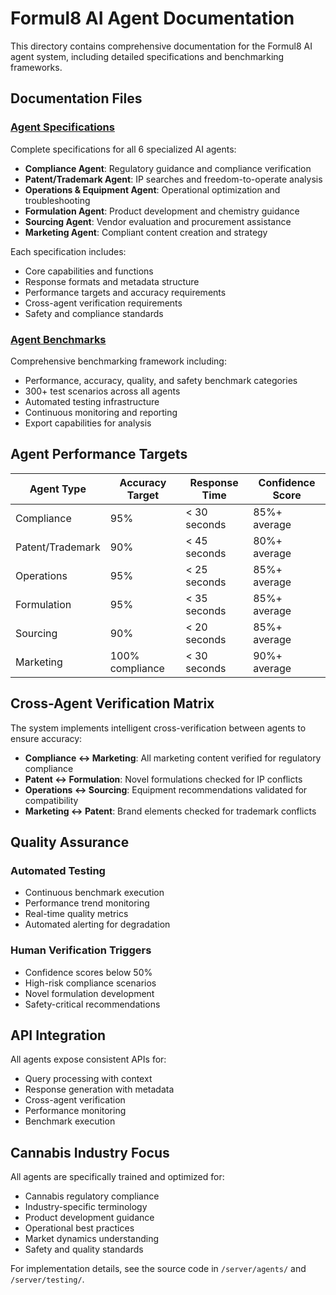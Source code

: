 # Formul8 AI Agent Documentation

This directory contains comprehensive documentation for the Formul8 AI agent system, including detailed specifications and benchmarking frameworks.

## Documentation Files

### [Agent Specifications](./agent-specifications.md)
Complete specifications for all 6 specialized AI agents:
- **Compliance Agent**: Regulatory guidance and compliance verification
- **Patent/Trademark Agent**: IP searches and freedom-to-operate analysis
- **Operations & Equipment Agent**: Operational optimization and troubleshooting
- **Formulation Agent**: Product development and chemistry guidance
- **Sourcing Agent**: Vendor evaluation and procurement assistance
- **Marketing Agent**: Compliant content creation and strategy

Each specification includes:
- Core capabilities and functions
- Response formats and metadata structure
- Performance targets and accuracy requirements
- Cross-agent verification requirements
- Safety and compliance standards

### [Agent Benchmarks](./agent-benchmarks.md)
Comprehensive benchmarking framework including:
- Performance, accuracy, quality, and safety benchmark categories
- 300+ test scenarios across all agents
- Automated testing infrastructure
- Continuous monitoring and reporting
- Export capabilities for analysis

## Agent Performance Targets

| Agent Type | Accuracy Target | Response Time | Confidence Score |
|------------|----------------|---------------|------------------|
| Compliance | 95% | < 30 seconds | 85%+ average |
| Patent/Trademark | 90% | < 45 seconds | 80%+ average |
| Operations | 95% | < 25 seconds | 85%+ average |
| Formulation | 95% | < 35 seconds | 85%+ average |
| Sourcing | 90% | < 20 seconds | 85%+ average |
| Marketing | 100% compliance | < 30 seconds | 90%+ average |

## Cross-Agent Verification Matrix

The system implements intelligent cross-verification between agents to ensure accuracy:

- **Compliance ↔ Marketing**: All marketing content verified for regulatory compliance
- **Patent ↔ Formulation**: Novel formulations checked for IP conflicts
- **Operations ↔ Sourcing**: Equipment recommendations validated for compatibility
- **Marketing ↔ Patent**: Brand elements checked for trademark conflicts

## Quality Assurance

### Automated Testing
- Continuous benchmark execution
- Performance trend monitoring
- Real-time quality metrics
- Automated alerting for degradation

### Human Verification Triggers
- Confidence scores below 50%
- High-risk compliance scenarios
- Novel formulation development
- Safety-critical recommendations

## API Integration

All agents expose consistent APIs for:
- Query processing with context
- Response generation with metadata
- Cross-agent verification
- Performance monitoring
- Benchmark execution

## Cannabis Industry Focus

All agents are specifically trained and optimized for:
- Cannabis regulatory compliance
- Industry-specific terminology
- Product development guidance
- Operational best practices
- Market dynamics understanding
- Safety and quality standards

For implementation details, see the source code in `/server/agents/` and `/server/testing/`.